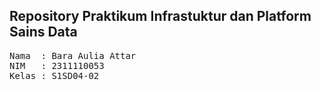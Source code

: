## Repository Praktikum Infrastuktur dan Platform Sains Data

<pre>
Nama  : Bara Aulia Attar
NIM   : 2311110053
Kelas : S1SD04-02
</pre>
